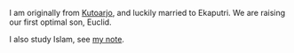 I am originally from [Kutoarjo](https://en.wikipedia.org/wiki/Kutoarjo,_Purworejo),
and luckily married to Ekaputri.
We are raising our first optimal son, Euclid.

I also study Islam, see [my note](https://github.com/tttor/islam).
